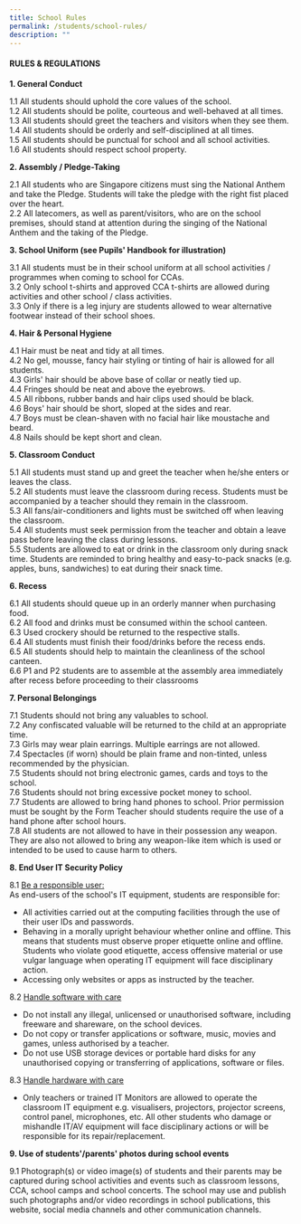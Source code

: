```yaml
---
title: School Rules
permalink: /students/school-rules/
description: ""
---
```

<h4><strong>RULES &amp; REGULATIONS</strong></h4>
<p><strong>1. General Conduct</strong></p>
<p>1.1 All students should uphold the core values of the school.<br />1.2 All students should be polite, courteous and well-behaved at all times.<br />1.3 All students should greet the teachers and visitors when they see them.<br />1.4 All students should be orderly and self-disciplined at all times.<br />1.5 All students should be punctual for school and all school activities.<br />1.6 All students should respect school property.</p>
<p><strong>2. Assembly / Pledge-Taking</strong></p>
<p>2.1 All students who are Singapore citizens must sing the National Anthem and take the Pledge. Students will take the pledge with the right fist placed over the heart.<br />2.2 All latecomers, as well as parent/visitors, who are on the school premises, should stand at attention during the singing of the National Anthem and the taking of the Pledge.</p>
<p><strong>3. School Uniform (see Pupils' Handbook for illustration)</strong></p>
<p>3.1 All students must be in their school uniform at all school activities / programmes when coming to school for CCAs.<br />3.2 Only school t-shirts and approved CCA t-shirts are allowed during activities and other school / class activities.<br />3.3 Only if there is a leg injury are students allowed to wear alternative footwear instead of their school shoes.</p>
<p><strong>4. Hair &amp; Personal Hygiene</strong></p>
<p>4.1 Hair must be neat and tidy at all times.<br />4.2 No gel, mousse, fancy hair styling or tinting of hair is allowed for all students.<br />4.3 Girls' hair should be above base of collar or neatly tied up.<br />4.4 Fringes should be neat and above the eyebrows.<br />4.5 All ribbons, rubber bands and hair clips used should be black.<br />4.6 Boys' hair should be short, sloped at the sides and rear.<br />4.7 Boys must be clean-shaven with no facial hair like moustache and beard.<br />4.8 Nails should be kept short and clean.</p>
<p><strong>5. Classroom Conduct</strong></p>
<p>5.1 All students must stand up and greet the teacher when he/she enters or leaves the class.<br />5.2 All students must leave the classroom during recess. Students must be accompanied by a teacher should they remain in the classroom.<br />5.3 All fans/air-conditioners and lights must be switched off when leaving the classroom.<br />5.4 All students must seek permission from the teacher and obtain a leave pass before leaving the class during lessons.<br />5.5 Students are allowed to eat or drink in the classroom only during snack time. Students are reminded to bring healthy and easy-to-pack snacks (e.g. apples, buns, sandwiches) to eat during their snack time.</p>
<p><strong>6. Recess</strong></p>
<p>6.1 All students should queue up in an orderly manner when purchasing food.<br />6.2 All food and drinks must be consumed within the school canteen.<br />6.3 Used crockery should be returned to the respective stalls.<br />6.4 All students must finish their food/drinks before the recess ends.<br />6.5 All students should help to maintain the cleanliness of the school canteen.<br />6.6 P1 and P2 students are to assemble at the assembly area immediately after recess before proceeding to their classrooms</p>
<p><strong>7. Personal Belongings</strong></p>
<p>7.1 Students should not bring any valuables to school.<br />7.2 Any confiscated valuable will be returned to the child at an appropriate time.<br />7.3 Girls may wear plain earrings. Multiple earrings are not allowed.<br />7.4 Spectacles (if worn) should be plain frame and non-tinted, unless recommended by the physician.<br />7.5 Students should not bring electronic games, cards and toys to the school.<br />7.6 Students should not bring excessive pocket money to school.<br />7.7 Students are allowed to bring hand phones to school. Prior permission must be sought by the Form Teacher should students require the use of a hand phone after school hours.&nbsp;<br />7.8 All students are not allowed to have in their possession any weapon. They are also not allowed to bring any weapon-like item which is used or intended to be used to cause harm to others.</p>
<p><strong>8. End User IT Security Policy</strong></p>
<p>8.1&nbsp;<u>Be a responsible user:</u><br />As end-users of the school's IT equipment, students are responsible for:</p>
<ul>
<li>All activities carried out at the computing facilities through the use of their user IDs and passwords.</li>
<li>Behaving in a morally upright behaviour whether online and offline. This means that students must observe proper etiquette online and offline. Students who violate good etiquette, access offensive material or use vulgar language when operating IT equipment will face disciplinary action.</li>
<li>Accessing only websites or apps as instructed by the teacher.</li>
</ul>
<p>8.2&nbsp;<u>Handle software with care</u></p>
<ul>
<li>Do not install any illegal, unlicensed or unauthorised software, including freeware and shareware, on the school devices.</li>
<li>Do not copy or transfer applications or software, music, movies and games, unless authorised by a teacher.</li>
<li>Do not use USB storage devices or portable hard disks for any unauthorised copying or transferring of applications, software or files.</li>
</ul>
<p>8.3&nbsp;<u>Handle hardware with care</u></p>
<ul>
<li>Only teachers or trained IT Monitors are allowed to operate the classroom IT equipment e.g. visualisers, projectors, projector screens, control panel, microphones, etc. All other students who damage or mishandle IT/AV equipment will face disciplinary actions or will be responsible for its repair/replacement.</li>
</ul>
<p><strong>9. Use of students'/parents' photos during school events</strong></p>
<p>9.1 Photograph(s) or video image(s) of students and their parents may be captured during school activities and events such as classroom lessons, CCA, school camps and school concerts. The school may use and publish such photographs and/or video recordings in school publications, this website, social media channels and other communication channels.</p>